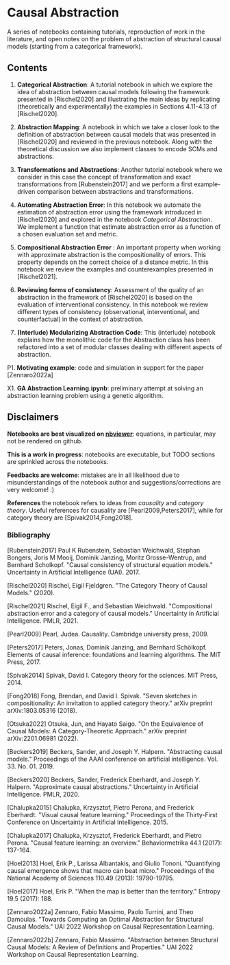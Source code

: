 
#  Causal Abstraction
A series of notebooks containing tutorials, reproduction of work in the literature, and open notes on the problem of abstraction of structural causal models (starting from a categorical framework).


## Contents

1. **Categorical Abstraction**: A tutorial notebook in which we explore the idea of abstraction between causal models following the framework presented in [Rischel2020] and illustrating the main ideas by replicating (theoretically and experimentally) the examples in Sections 4.11-4.13 of [Rischel2020].

2. **Abstraction Mapping**: A notebook in which we take a closer look to the definition of abstraction between causal models that was presented in [Rischel2020] and reviewed in the previous notebook. Along with the theoretical discussion we also implement classes to encode SCMs and abstractions.

3. **Transformations and Abstractions**: Another tutorial notebook where we consider in this case the concept of transformation and exact transformations from [Rubenstein2017] and we perform a first example-driven comparison between abstractions and transformations.

4. **Automating Abstraction Error**: In this notebook we automate the estimation of abstraction error using the framework introduced in [Rischel2020] and explored in the notebook *Categorical Abstraction*. We implement a function that estimate abstraction error as a function of a chosen evaluation set and metric.

5. **Compositional Abstraction Error** : An important property when working with approximate abstraction is the compositionality of errors. This property depends on the correct choice of a distance metric. In this notebook we review the examples and counterexamples presented in [Rischel2021].

6. **Reviewing forms of consistency**: Assessment of the quality of an abstraction in the framework of [Rischel2020] is based on the evaluation of interventional consistency. In this notebook we review different types of consistency (observational, interventional, and counterfactual) in the context of abstraction.

7. **(Interlude) Modularizing Abstraction Code**: This (interlude) notebook explains how the monolithic code for the Abstraction class has been refactored into a set of modular classes dealing with different aspects of abstraction. 

P1. **Motivating example**: code and simulation in support for the paper [Zennaro2022a]

X1. **GA Abstraction Learning.ipynb**: preliminary attempt at solving an abstraction learning problem using a genetic algorithm.




## Disclaimers

**Notebooks are best visualized on [nbviewer](https://nbviewer.jupyter.org/)**: equations, in particular, may not be rendered on github.

**This is a work in progress**: notebooks are executable, but TODO sections are sprinkled across the notebooks.

**Feedbacks are welcome**: mistakes are in all likelihood due to misunderstandings of the notebook author and suggestions/corrections are very welcome! :)

**References** the notebook refers to ideas from *causality* and *category theory*. Useful references for causality are [Pearl2009,Peters2017], while for category theory are [Spivak2014,Fong2018].


### Bibliography

[Rubenstein2017] Paul K Rubenstein, Sebastian Weichwald, Stephan Bongers, Joris M Mooij, Dominik Janzing, Moritz Grosse-Wentrup, and Bernhard Scholkopf. "Causal consistency of structural equation models." Uncertainty in Artificial Intelligence (UAI). 2017.

[Rischel2020] Rischel, Eigil Fjeldgren. "The Category Theory of Causal Models." (2020).

[Rischel2021] Rischel, Eigil F., and Sebastian Weichwald. "Compositional abstraction error and a category of causal models." Uncertainty in Artificial Intelligence. PMLR, 2021.

[Pearl2009] Pearl, Judea. Causality. Cambridge university press, 2009.

[Peters2017] Peters, Jonas, Dominik Janzing, and Bernhard Schölkopf. Elements of causal inference: foundations and learning algorithms. The MIT Press, 2017.

[Spivak2014] Spivak, David I. Category theory for the sciences. MIT Press, 2014.

[Fong2018] Fong, Brendan, and David I. Spivak. "Seven sketches in compositionality: An invitation to applied category theory." arXiv preprint arXiv:1803.05316 (2018).

[Otsuka2022] Otsuka, Jun, and Hayato Saigo. "On the Equivalence of Causal Models: A Category-Theoretic Approach." arXiv preprint arXiv:2201.06981 (2022).

[Beckers2019] Beckers, Sander, and Joseph Y. Halpern. "Abstracting causal models." Proceedings of the AAAI conference on artificial intelligence. Vol. 33. No. 01. 2019.

[Beckers2020] Beckers, Sander, Frederick Eberhardt, and Joseph Y. Halpern. "Approximate causal abstractions." Uncertainty in Artificial Intelligence. PMLR, 2020.

[Chalupka2015] Chalupka, Krzysztof, Pietro Perona, and Frederick Eberhardt. "Visual causal feature learning." Proceedings of the Thirty-First Conference on Uncertainty in Artificial Intelligence. 2015.

[Chalupka2017] Chalupka, Krzysztof, Frederick Eberhardt, and Pietro Perona. "Causal feature learning: an overview." Behaviormetrika 44.1 (2017): 137-164.

[Hoel2013] Hoel, Erik P., Larissa Albantakis, and Giulio Tononi. "Quantifying causal emergence shows that macro can beat micro." Proceedings of the National Academy of Sciences 110.49 (2013): 19790-19795.

[Hoel2017] Hoel, Erik P. "When the map is better than the territory." Entropy 19.5 (2017): 188.

[Zennaro2022a] Zennaro, Fabio Massimo, Paolo Turrini, and Theo Damoulas. "Towards Computing an Optimal Abstraction for Structural Causal Models." UAI 2022 Workshop on Causal Representation Learning.

[Zennaro2022b] Zennaro, Fabio Massimo. "Abstraction between Structural Causal Models: A Review of Definitions and Properties." UAI 2022 Workshop on Causal Representation Learning.